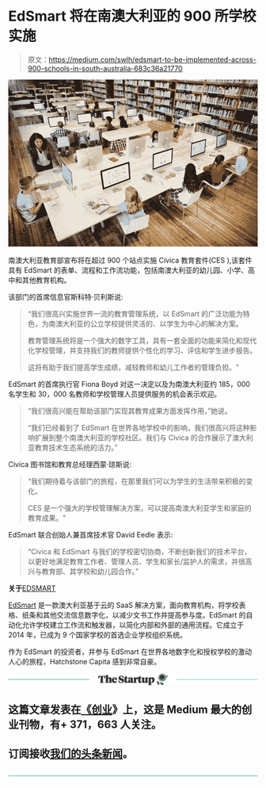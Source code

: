 # EdSmart 将在南澳大利亚的 900 所学校实施

> 原文：<https://medium.com/swlh/edsmart-to-be-implemented-across-900-schools-in-south-australia-683c36a21770>

![](img/52938a12db1b1708b620647551e7b1f5.png)

南澳大利亚教育部宣布将在超过 900 个站点实施 Civica 教育套件(CES ),该套件具有 EdSmart 的表单、流程和工作流功能，包括南澳大利亚的幼儿园、小学、高中和其他教育机构。

该部门的首席信息官斯科特·贝利斯说:

> “我们很高兴实施世界一流的教育管理系统，以 EdSmart 的广泛功能为特色，为南澳大利亚的公立学校提供灵活的、以学生为中心的解决方案。
> 
> 教育管理系统将是一个强大的数字工具，具有一套全面的功能来简化和现代化学校管理，并支持我们的教师提供个性化的学习、评估和学生进步报告。
> 
> 这将有助于我们提高学生成绩，减轻教师和幼儿工作者的管理负担。"

EdSmart 的首席执行官 Fiona Boyd 对这一决定以及为南澳大利亚约 185，000 名学生和 30，000 名教师和学校管理人员提供服务的机会表示欢迎。

> “我们很高兴能在帮助该部门实现其教育成果方面发挥作用，”她说。
> 
> “我们已经看到了 EdSmart 在世界各地学校中的影响，我们很高兴将这种影响扩展到整个南澳大利亚的学校社区。我们与 Civica 的合作展示了澳大利亚教育技术生态系统的活力。”

Civica 图书馆和教育总经理西蒙·琼斯说:

> “我们期待着与该部门的旅程，在那里我们可以为学生的生活带来积极的变化。
> 
> CES 是一个强大的学校管理解决方案，可以提高南澳大利亚学生和家庭的教育成果。"

EdSmart 联合创始人兼首席技术官 David Eedle 表示:

> “Civica 和 EdSmart 与我们的学校密切协商，不断创新我们的技术平台，以更好地满足教育工作者、管理人员、学生和家长/监护人的需求，并很高兴与教育部、其学校和幼儿园合作。”

**关于**[EDSMART](http://www.edsmart.com)

[EdSmart](http://www.edsmart.com) 是一款澳大利亚基于云的 SaaS 解决方案，面向教育机构，将学校表格、纸条和其他交流信息数字化，以减少文书工作并提高参与度。EdSmart 的自动化允许学校建立工作流和触发器，以简化内部和外部的通用流程。它成立于 2014 年，已成为 9 个国家学校的首选企业学校组织系统。

作为 EdSmart 的投资者，并参与 EdSmart 在世界各地数字化和授权学校的激动人心的旅程，Hatchstone Capita 感到非常自豪。

[![](img/308a8d84fb9b2fab43d66c117fcc4bb4.png)](https://medium.com/swlh)

## 这篇文章发表在[《创业](https://medium.com/swlh)》上，这是 Medium 最大的创业刊物，有+ 371，663 人关注。

## 订阅接收[我们的头条新闻](http://growthsupply.com/the-startup-newsletter/)。

[![](img/b0164736ea17a63403e660de5dedf91a.png)](https://medium.com/swlh)